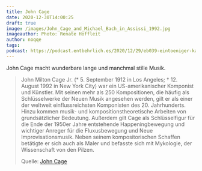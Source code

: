 ```yaml
---
title: John Cage
date: 2020-12-30T14:00:25
draft: true
image: /images/John_Cage_and_Michael_Bach_in_Assissi_1992.jpg
imageauthor: Photo: Renate Hoffleit
author: noqqe
tags:
podcast: https://podcast.entbehrlich.es/2020/12/29/eb039-eintoeniger-katzenalbert-rc3/
---
```


John Cage macht wunderbare lange und manchmal stille Musik.

> John Milton Cage Jr. (* 5. September 1912 in Los Angeles; † 12. August 1992 in
> New York City) war ein US-amerikanischer Komponist und Künstler. Mit seinen
> mehr als 250 Kompositionen, die häufig als Schlüsselwerke der Neuen Musik
> angesehen werden, gilt er als einer der weltweit einflussreichsten Komponisten
> des 20. Jahrhunderts. Hinzu kommen musik- und kompositionstheoretische
> Arbeiten von grundsätzlicher Bedeutung. Außerdem gilt Cage als Schlüsselfigur
> für die Ende der 1950er Jahre entstehende Happeningbewegung und wichtiger
> Anreger für die Fluxusbewegung und Neue Improvisationsmusik. Neben seinem
> kompositorischen Schaffen betätigte er sich auch als Maler und befasste sich
> mit Mykologie, der Wissenschaft von den Pilzen.
>
> Quelle: [John Cage](https://de.wikipedia.org/wiki/John_Cage)
